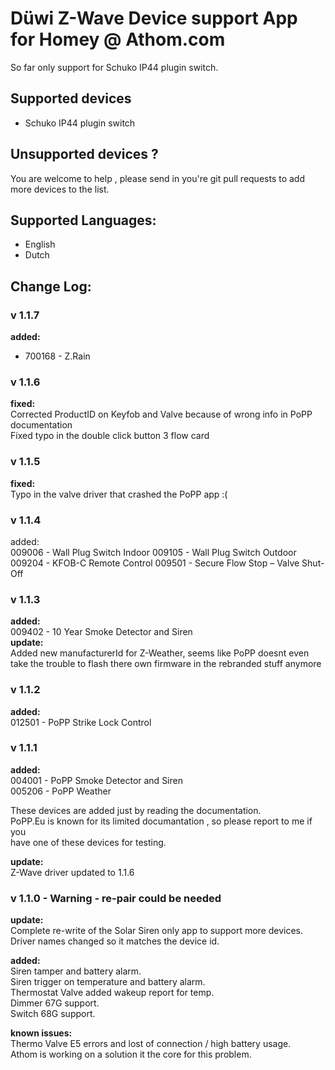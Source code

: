 # Düwi Z-Wave Device support App for Homey @ Athom.com    
So far only support for Schuko IP44 plugin switch.
    
## Supported devices    
* Schuko IP44 plugin switch    
    
## Unsupported devices ?    
You are welcome to help , please send in you're git pull requests to add more devices to the list.    
    
## Supported Languages:
* English
* Dutch  
    
## Change Log:
  
### v 1.1.7
**added:**    
* 700168 - Z.Rain
  
### v 1.1.6     
**fixed:**    
Corrected ProductID on Keyfob and Valve because of wrong info in PoPP documentation  
Fixed typo in the double click button 3 flow card      
  
### v 1.1.5   
**fixed:**    
Typo in the valve driver that crashed the PoPP app :(  
  
### v 1.1.4   
added:   
009006 - Wall Plug Switch Indoor
009105 - Wall Plug Switch Outdoor
009204 - KFOB-C Remote Control
009501 - Secure Flow Stop – Valve Shut-Off  
    
### v 1.1.3   
**added:**    
009402 - 10 Year Smoke Detector and Siren    
**update:**   
Added new manufacturerId for Z-Weather, seems like PoPP doesnt even take the trouble to flash there own firmware in the rebranded stuff anymore   
  
### v 1.1.2   
**added:**    
012501 - PoPP Strike Lock Control    
  
### v 1.1.1   
**added:**    
004001 - PoPP Smoke Detector and Siren  
005206 - PoPP Weather  
    
These devices are added just by reading the documentation.    
PoPP.Eu is known for its limited documantation , so please report to me if you    
have one of these devices for testing.  
    
**update:**    
Z-Wave driver updated to 1.1.6    
  
    
### v 1.1.0 - Warning - re-pair could be needed    
**update:**    
Complete re-write of the Solar Siren only app to support more devices. Driver names changed so it matches the device id.    
    
**added:**    
Siren tamper and battery alarm.    
Siren trigger on temperature and battery alarm.    
Thermostat Valve added wakeup report for temp.    
Dimmer 67G support.    
Switch 68G support.    
    
**known issues:**    
Thermo Valve E5 errors and lost of connection / high battery usage.    
Athom is working on a solution it the core for this problem.    





